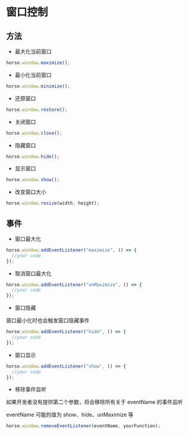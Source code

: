 # 窗口控制

## 方法

- 最大化当前窗口

```javascript
horse.window.maximize();
```

- 最小化当前窗口

```javascript
horse.window.minimize();
```

- 还原窗口

```javascript
horse.window.restore();
```

- 关闭窗口

```javascript
horse.window.close();
```

- 隐藏窗口

```javascript
horse.window.hide();
```

- 显示窗口

```javascript
horse.window.show();
```

- 改变窗口大小

```javascript
horse.window.resize(width, height);
```

## 事件

- 窗口最大化

```javascript
horse.window.addEventListener("maximize", () => {
  //your code
});
```

- 取消窗口最大化

```javascript
horse.window.addEventListener("unMaximize", () => {
  //your code
});
```

- 窗口隐藏

窗口最小化时也会触发窗口隐藏事件

```javascript
horse.window.addEventListener("hide", () => {
  //your code
});
```

- 窗口显示

```javascript
horse.window.addEventListener("show", () => {
  //your code
});
```

- 移除事件监听

如果开发者没有提供第二个参数，将会移除所有关于 eventName 的事件监听

eventName 可能的值为 show、hide、unMaximize 等

```javascript
horse.window.removeEventListener(eventName, yourFunction);
```
